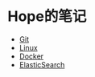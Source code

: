 # Hope的笔记

- [Git](/docs/Git.md)
- [Linux](/docs/Linux.md)
- [Docker](/docs/Docker.md)
- [ElasticSearch](/docs/ElasticSearch.md)
